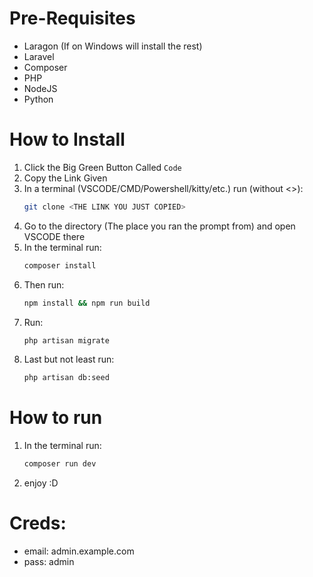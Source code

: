 # Pre-Requisites
- Laragon (If on Windows will install the rest)
- Laravel
- Composer
- PHP
- NodeJS
- Python

# How to Install

1. Click the Big Green Button Called ```Code```
2. Copy the Link Given
3. In a terminal (VSCODE/CMD/Powershell/kitty/etc.) run (without <>):
    ```bash
    git clone <THE LINK YOU JUST COPIED>
    ```
4. Go to the directory (The place you ran the prompt from) and open VSCODE there
5. In the terminal run:
    ```bash
    composer install
    ```
6. Then run:
    ```bash
    npm install && npm run build
    ```
7. Run:
    ```bash
    php artisan migrate
    ```
8. Last but not least run:
    ```bash
    php artisan db:seed
    ```

# How to run
1. In the terminal run:
    ```bash
    composer run dev
    ```
2. enjoy :D

# Creds: 
- email: admin.example.com
- pass: admin